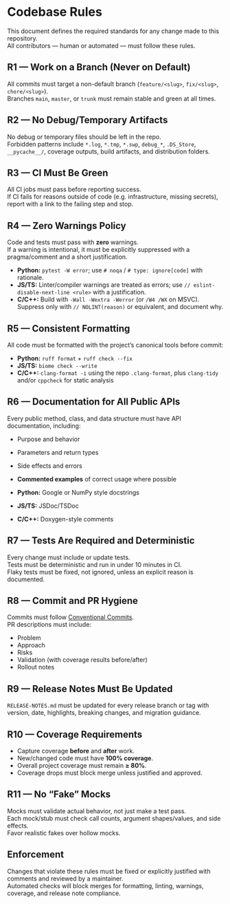 # Codebase Rules

This document defines the required standards for any change made to this repository.  
All contributors — human or automated — must follow these rules.

## R1 — Work on a Branch (Never on Default)
All commits must target a non-default branch (`feature/<slug>`, `fix/<slug>`, `chore/<slug>`).  
Branches `main`, `master`, or `trunk` must remain stable and green at all times.

## R2 — No Debug/Temporary Artifacts
No debug or temporary files should be left in the repo.  
Forbidden patterns include `*.log`, `*.tmp`, `*.swp`, `debug_*`, `.DS_Store`, `__pycache__/`, coverage outputs, build artifacts, and distribution folders.

## R3 — CI Must Be Green
All CI jobs must pass before reporting success.  
If CI fails for reasons outside of code (e.g. infrastructure, missing secrets), report with a link to the failing step and stop.

## R4 — Zero Warnings Policy
Code and tests must pass with **zero** warnings.  
If a warning is intentional, it must be explicitly suppressed with a pragma/comment and a short justification.

- **Python:** `pytest -W error`; use `# noqa` / `# type: ignore[code]` with rationale.
- **JS/TS:** Linter/compiler warnings are treated as errors; use `// eslint-disable-next-line <rule>` with a justification.
- **C/C++:** Build with `-Wall -Wextra -Werror` (or `/W4 /WX` on MSVC).  
  Suppress only with `// NOLINT(reason)` or equivalent, and document why.

## R5 — Consistent Formatting
All code must be formatted with the project’s canonical tools before commit:

- **Python:** `ruff format` + `ruff check --fix`
- **JS/TS:** `biome check --write`
- **C/C++:** `clang-format -i` using the repo `.clang-format`, plus `clang-tidy` and/or `cppcheck` for static analysis

## R6 — Documentation for All Public APIs
Every public method, class, and data structure must have API documentation, including:

- Purpose and behavior  
- Parameters and return types  
- Side effects and errors  
- **Commented examples** of correct usage where possible

- **Python:** Google or NumPy style docstrings  
- **JS/TS:** JSDoc/TSDoc  
- **C/C++:** Doxygen-style comments

## R7 — Tests Are Required and Deterministic
Every change must include or update tests.  
Tests must be deterministic and run in under 10 minutes in CI.  
Flaky tests must be fixed, not ignored, unless an explicit reason is documented.

## R8 — Commit and PR Hygiene
Commits must follow [Conventional Commits](https://www.conventionalcommits.org).  
PR descriptions must include:

- Problem
- Approach
- Risks
- Validation (with coverage results before/after)
- Rollout notes

## R9 — Release Notes Must Be Updated
`RELEASE-NOTES.md` must be updated for every release branch or tag with version, date, highlights, breaking changes, and migration guidance.

## R10 — Coverage Requirements
- Capture coverage **before** and **after** work.  
- New/changed code must have **100% coverage**.  
- Overall project coverage must remain **≥ 80%**.  
- Coverage drops must block merge unless justified and approved.

## R11 — No “Fake” Mocks
Mocks must validate actual behavior, not just make a test pass.  
Each mock/stub must check call counts, argument shapes/values, and side effects.  
Favor realistic fakes over hollow mocks.

## Enforcement
Changes that violate these rules must be fixed or explicitly justified with comments and reviewed by a maintainer.  
Automated checks will block merges for formatting, linting, warnings, coverage, and release note compliance.
